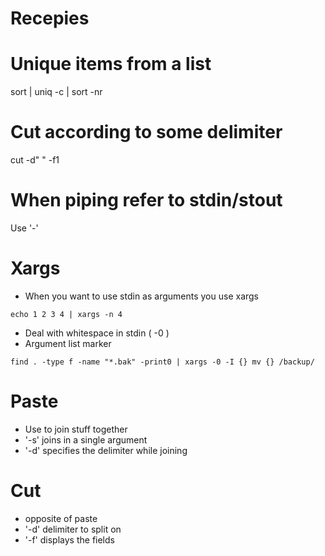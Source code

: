 Recepies
========

# Unique items from a list
sort | uniq -c | sort -nr

# Cut according to some delimiter
cut -d" " -f1

# When piping refer to stdin/stout
Use '-'

Xargs
=====
- When you want to use stdin as arguments you use xargs

```shell
echo 1 2 3 4 | xargs -n 4
```

- Deal with whitespace in stdin ( -0 )
- Argument list marker

```shell
find . -type f -name "*.bak" -print0 | xargs -0 -I {} mv {} /backup/
```

Paste
=====
- Use to join stuff together
- '-s' joins in a single argument
- '-d' specifies the delimiter while joining

Cut
===
- opposite of paste
- '-d' delimiter to split on
- '-f' displays the fields


